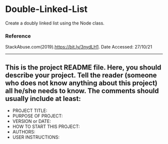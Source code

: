 # Double-Linked-List
Create a doubly linked list using the Node class.

### Reference 
  StackAbuse.com(2019).https://bit.ly/3nydLH1. Date Accessed: 27/10/21

------------------------------------------------------------------------
This is the project README file. Here, you should describe your project.
Tell the reader (someone who does not know anything about this project)
all he/she needs to know. The comments should usually include at least:
------------------------------------------------------------------------

* PROJECT TITLE:
* PURPOSE OF PROJECT:
* VERSION or DATE:
* HOW TO START THIS PROJECT:
* AUTHORS:
* USER INSTRUCTIONS:




